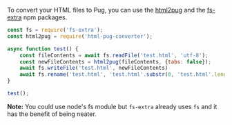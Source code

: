 To convert your HTML files to Pug, you can use the [html2pug](https://www.npmjs.com/package/html2pug) and the [fs-extra](https://www.npmjs.com/package/fs-extra) npm packages.

```javascript
const fs = require('fs-extra');
const html2pug = require('html-pug-converter');

async function test() {
    const fileContents = await fs.readFile('test.html', 'utf-8');
    const newFileContents = html2pug(fileContents, {tabs: false});
    await fs.writeFile('test.html', newFileContents)
    await fs.rename('test.html', 'test.html'.substr(0, 'test.html'.length - 5) + '.pug')
}

test();
```

**Note:** You could use node's fs module but `fs-extra` already uses `fs` and it has the benefit of being neater.
